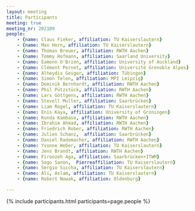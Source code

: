 ```yaml
---
layout: meeting
title: Participants
meeting: true
meeting_nr: 202109
people:
    - {name: Claus Fieker, affiliation: TU Kaiserslautern}
    - {name: Max Horn, affiliation: TU Kaiserslautern}
    - {name: Thomas Breuer, affiliation: RWTH Aachen}
    - {name: Tommy Hofmann, affiliation: Saarland University}
    - {name: Eamonn O'Brien, affiliation: University of Auckland}
    - {name: Clément Pernet, affiliation: Université Grenoble Alpes}
    - {name: Alheydis Geiger, affiliation: Tübingen}
    - {name: Simon Telen, affiliation: MPI Leipzig}
    - {name: Dominik Bernhardt, affiliation: RWTH Aachen}
    - {name: Phil Pützstück, affiliation: RWTH Aachen}
    - {name: Lars Göttgens, affiliation: RWTH Aachen}
    - {name: Stevell Muller, affiliation: Saarbrücken}
    - {name: Liam Rogel, affiliation: TU Kaiserslautern}
    - {name: Enis Kaya, affiliation: University of Groningen}
    - {name: Kunda Kambaso, affiliation: RWTH Aachen}
    - {name: Ibrahim Ahmad, affiliation: RWTH Aachen}
    - {name: Friedrich Rober, affiliation: RWTH Aachen}
    - {name: Julien Schanz,  affiliation: Saarbrücken}
    - {name: Daniel Rademacher, affiliation: RWTH Aachen}
    - {name: Yvonne Weber, affiliation: TU Kaiserslautern}
    - {name: Jens Brandt, affiliation: RWTH Aachen}
    - {name: Firoozeh Aga, affiliation: Saarbrücken+ITWM}
    - {name: Sogo Sanon,  Pierreaffiliation: TU Kaiserslautern}
    - {name: Sergio Siccha, affiliation: TU Kaiserslautern}
    - {name: Ali, Aslam, affiliation: TU Kaiserslautern}
    - {name: Robert Nowak, affiliation: Oldenburg}

---
```


{% include participants.html participants=page.people %}
